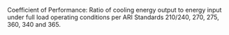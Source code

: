 Coefficient of Performance: Ratio of cooling energy output to energy input under full load operating conditions per ARI Standards 210/240, 270, 275, 360, 340 and 365.